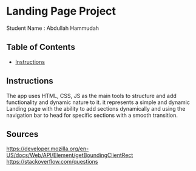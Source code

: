 # Landing Page Project

Student Name : Abdullah Hammudah

## Table of Contents

* [Instructions](#instructions)

## Instructions

The app uses HTML, CSS, JS as the main tools to structure and add functionality and dynamic nature to it.
it represents a simple and dynamic Landing page with the ability to add sections dynamically and using 
the navigation bar to head for specific sections with a smooth transition.

## Sources
https://developer.mozilla.org/en-US/docs/Web/API/Element/getBoundingClientRect
https://stackoverflow.com/questions
